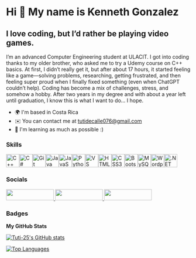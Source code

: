 Hi 👋 My name is Kenneth Gonzalez
=================================

I love coding, but I’d rather be playing video games.
-----------------------------------------------------

I’m an advanced Computer Engineering student at ULACIT. I got into coding thanks to my older brother, who asked me to try a Udemy course on C++ basics. At first, I didn’t really get it, but after about 17 hours, it started feeling like a game—solving problems, researching, getting frustrated, and then feeling super proud when I finally fixed something (even when ChatGPT couldn’t help). Coding has become a mix of challenges, stress, and somehow a hobby. After two years in my degree and with about a year left until graduation, I know this is what I want to do... I hope.

* 🌍  I'm based in Costa Rica
* ✉️  You can contact me at [tutidecalle076@gmail.com](mailto:tutidecalle076@gmail.com)
* 🧠  I'm learning as much as possible :)

### Skills

<p align="left">
<a href="https://docs.microsoft.com/en-us/cpp/?view=msvc-170" target="_blank" rel="noreferrer"><img src="https://raw.githubusercontent.com/danielcranney/readme-generator/main/public/icons/skills/cplusplus-colored.svg" width="36" height="36" alt="C++" /></a><a href="https://docs.microsoft.com/en-us/dotnet/csharp/" target="_blank" rel="noreferrer"><img src="https://raw.githubusercontent.com/danielcranney/readme-generator/main/public/icons/skills/csharp-colored.svg" width="36" height="36" alt="C#" /></a><a href="https://git-scm.com/" target="_blank" rel="noreferrer"><img src="https://raw.githubusercontent.com/danielcranney/readme-generator/main/public/icons/skills/git-colored.svg" width="36" height="36" alt="Git" /></a><a href="https://www.oracle.com/java/" target="_blank" rel="noreferrer"><img src="https://raw.githubusercontent.com/danielcranney/readme-generator/main/public/icons/skills/java-colored.svg" width="36" height="36" alt="Java" /></a><a href="https://developer.mozilla.org/en-US/docs/Web/JavaScript" target="_blank" rel="noreferrer"><img src="https://raw.githubusercontent.com/danielcranney/readme-generator/main/public/icons/skills/javascript-colored.svg" width="36" height="36" alt="JavaScript" /></a><a href="https://www.python.org/" target="_blank" rel="noreferrer"><img src="https://raw.githubusercontent.com/danielcranney/readme-generator/main/public/icons/skills/python-colored.svg" width="36" height="36" alt="Python" /></a><a href="https://code.visualstudio.com/" target="_blank" rel="noreferrer"><img src="https://raw.githubusercontent.com/danielcranney/readme-generator/main/public/icons/skills/visualstudiocode.svg" width="36" height="36" alt="VS Code" /></a><a href="https://developer.mozilla.org/en-US/docs/Glossary/HTML5" target="_blank" rel="noreferrer"><img src="https://raw.githubusercontent.com/danielcranney/readme-generator/main/public/icons/skills/html5-colored.svg" width="36" height="36" alt="HTML5" /></a><a href="https://www.w3.org/TR/CSS/#css" target="_blank" rel="noreferrer"><img src="https://raw.githubusercontent.com/danielcranney/readme-generator/main/public/icons/skills/css3-colored.svg" width="36" height="36" alt="CSS3" /></a><a href="https://getbootstrap.com/" target="_blank" rel="noreferrer"><img src="https://raw.githubusercontent.com/danielcranney/readme-generator/main/public/icons/skills/bootstrap-colored.svg" width="36" height="36" alt="Bootstrap" /></a><a href="https://www.mysql.com/" target="_blank" rel="noreferrer"><img src="https://raw.githubusercontent.com/danielcranney/readme-generator/main/public/icons/skills/mysql-colored.svg" width="36" height="36" alt="MySQL" /></a><a href="https://wordpress.com" target="_blank" rel="noreferrer"><img src="https://raw.githubusercontent.com/danielcranney/readme-generator/main/public/icons/skills/wordpress-colored.svg" width="36" height="36" alt="Wordpress" /></a><a href="https://dotnet.microsoft.com/en-us/" target="_blank" rel="noreferrer"><img src="https://raw.githubusercontent.com/danielcranney/readme-generator/main/public/icons/skills/dot-net-colored.svg" width="36" height="36" alt=".NET" /></a>
</p>

### Socials

<p align="left"> 
  <a href="https://www.github.com/Tuti-25" target="_blank" rel="noreferrer"> 
    <img src="https://img.shields.io/badge/GitHub-%23000.svg?style=for-the-badge&logo=github&logoColor=white" width="130" height="30" />
  </a> 
  <a href="https://www.linkedin.com/in/kenneth-a-gonzalez-matamoros-0639b0262" target="_blank" rel="noreferrer"> 
    <img src="https://img.shields.io/badge/LinkedIn-%230077B5.svg?style=for-the-badge&logo=linkedin&logoColor=white" width="130" height="30" />
  </a>
  <a href="https://www.codechef.com/users/tuticodechef" target="_blank" rel="noreferrer"> 
    <img src="https://img.shields.io/badge/CodeChef-%23964B00.svg?style=for-the-badge&logo=CodeChef&logoColor=white" width="130" height="30" />
  </a> 
</p>

### Badges

<b>My GitHub Stats</b>

<a href="http://www.github.com/Tuti-25"><img src="https://github-readme-stats.vercel.app/api?username=Tuti-25&show_icons=true&hide=stars,&count_private=true&title_color=3382ed&text_color=ffffff&icon_color=3382ed&bg_color=22272e&hide_border=true&show_icons=true" alt="Tuti-25's GitHub stats" /></a>

<a href="https://github.com/Tuti-25" align="left"><img src="https://github-readme-stats.vercel.app/api/top-langs/?username=Tuti-25&langs_count=10&title_color=3382ed&text_color=ffffff&icon_color=3382ed&bg_color=22272e&hide_border=true&locale=en&custom_title=Top%20%Languages" alt="Top Languages" /></a>
